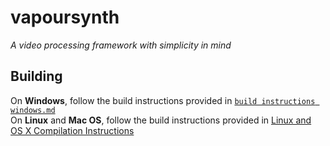 # vapoursynth
*A video processing framework with simplicity in mind*


## Building
On **Windows**, follow the build instructions provided in [`build instructions windows.md`](https://github.com/vapoursynth/vapoursynth/blob/master/build%20instructions%20windows.md)  
On **Linux** and **Mac OS**, follow the build instructions provided in [Linux and OS X Compilation Instructions](http://vapoursynth.com/doc/installation.html#linux-and-os-x-compilation-instructions)
